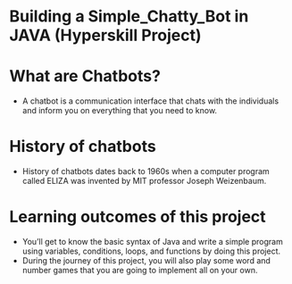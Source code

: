 # Building a Simple_Chatty_Bot in JAVA (Hyperskill Project)

# What are Chatbots?
* A chatbot is a communication interface  that chats with the individuals and inform you on everything that you need to know.

# History of chatbots
* History of chatbots dates back to 1960s when a computer program called ELIZA was invented by MIT professor Joseph Weizenbaum.

# Learning outcomes of this project
* You’ll get to know the basic syntax of Java and write a simple program using variables, conditions, loops, and functions by doing this project.
* During the journey of this project, you will also play some word and number games that you are going to implement all on your own.
